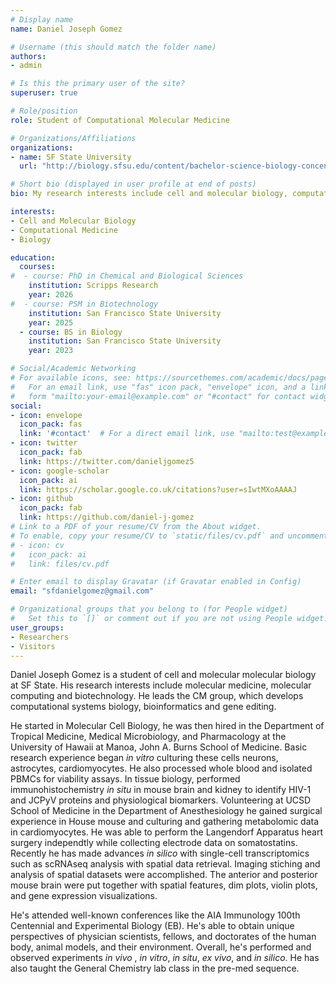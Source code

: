 ```yaml
---
# Display name
name: Daniel Joseph Gomez

# Username (this should match the folder name)
authors:
- admin

# Is this the primary user of the site?
superuser: true

# Role/position
role: Student of Computational Molecular Medicine

# Organizations/Affiliations
organizations:
- name: SF State University
  url: "http://biology.sfsu.edu/content/bachelor-science-biology-concentration-cell-and-molecular-biology"

# Short bio (displayed in user profile at end of posts)
bio: My research interests include cell and molecular biology, computational medicine and chemistry.

interests:
- Cell and Molecular Biology
- Computational Medicine
- Biology

education:
  courses:
#  - course: PhD in Chemical and Biological Sciences
    institution: Scripps Research
    year: 2026
#  - course: PSM in Biotechnology
    institution: San Francisco State University
    year: 2025
  - course: BS in Biology
    institution: San Francisco State University
    year: 2023

# Social/Academic Networking
# For available icons, see: https://sourcethemes.com/academic/docs/page-builder/#icons
#   For an email link, use "fas" icon pack, "envelope" icon, and a link in the
#   form "mailto:your-email@example.com" or "#contact" for contact widget.
social:
- icon: envelope
  icon_pack: fas
  link: '#contact'  # For a direct email link, use "mailto:test@example.org".
- icon: twitter
  icon_pack: fab
  link: https://twitter.com/danieljgomez5
- icon: google-scholar
  icon_pack: ai
  link: https://scholar.google.co.uk/citations?user=sIwtMXoAAAAJ
- icon: github
  icon_pack: fab
  link: https://github.com/daniel-j-gomez
# Link to a PDF of your resume/CV from the About widget.
# To enable, copy your resume/CV to `static/files/cv.pdf` and uncomment the lines below.
# - icon: cv
#   icon_pack: ai
#   link: files/cv.pdf

# Enter email to display Gravatar (if Gravatar enabled in Config)
email: "sfdanielgomez@gmail.com"

# Organizational groups that you belong to (for People widget)
#   Set this to `[]` or comment out if you are not using People widget.
user_groups:
- Researchers
- Visitors
---
```


Daniel Joseph Gomez is a student of cell and molecular molecular biology at SF State. His research interests include molecular medicine, molecular computing and biotechnology. He leads the CM group, which develops computational systems biology, bioinformatics and gene editing.

He started in Molecular Cell Biology, he was then hired in the Department of Tropical Medicine, Medical Microbiology, and Pharmacology at the University of Hawaii at Manoa, John A. Burns School of Medicine. Basic research experience began <i>in vitro</i> culturing these cells neurons, astrocytes, cardiomyocytes. He also processed whole blood and isolated PBMCs for viability assays. In tissue biology, performed immunohistochemistry <i>in situ</i> in mouse brain and kidney to identify HIV-1 and JCPyV proteins and physiological biomarkers. 
Volunteering at UCSD School of Medicine in the Department of Anesthesiology he gained surgical experience in House mouse and culturing and gathering metabolomic data in cardiomyocytes. He was able to perform the Langendorf Apparatus heart surgery independtly while collecting electrode data on somatostatins. 
Recently he has made advances <i> in silico </i> with single-cell transcriptomics such as scRNAseq analysis with spatial data retrieval. Imaging stiching and analysis of spatial datasets were accomplished. The anterior and posterior mouse brain were put together with spatial features, dim plots, violin plots, and gene expression visualizations. 

He's attended well-known conferences like the AIA Immunology 100th Centennial and Experimental Biology (EB). He's able to obtain unique perspectives of physician scientists, fellows, and doctorates of the human body, animal models, and their environment. Overall, he's performed and observed experiments <i> in vivo </i>, <i> in vitro</i>, <i>in situ</i>, <i>ex vivo</i>, and <i>in silico</i>. He has also taught the General Chemistry lab class in the pre-med sequence.
